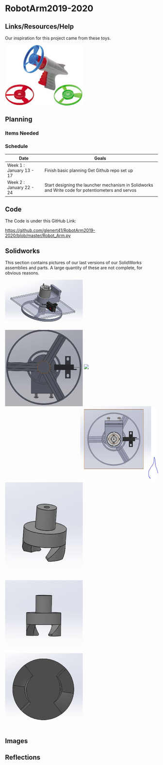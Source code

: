 # RobotArm2019-2020


## Links/Resources/Help

Our inspiration for this project came from these toys. 

<img src="media/SpinnyShootaPic.jfif" width="256">




## Planning

### Items Needed
### Schedule
| Date          | Goals         |
| ------------- | ------------- |
| Week 1 : January 13 - 17   | Finish basic planning Get Github repo set up|
|Week 2 : January 22 - 24    | Start designing the launcher mechanism in Solidworks and Write code for potentiometers and servos|

## Code

The Code is under this GitHub Link: 

https://github.com/glenert41/RobotArm2019-2020/blob/master/Robot_Arm.py

## Solidworks
This section contains pictures of our last versions of our SolidWorks assemblies and parts. A large quantity of these are not complete, for obvious reasons. 

<img align="left" src="media/FanAssembly.JPG" width="256">
<img align="center" src="media/FanAssembly2.JPG" width="256">
<img align="right" src="media/FanAssembly3.JPG" width="256">


<img src="media/FanAssembl4.JPG" width="256">
<img src="media/FanConnector.JPG" width="256">
<img src="media/FanConnector2.JPG" width="256">
<img src="media/FanConnector3.JPG" width="256">

## Images

## Reflections


